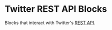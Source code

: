 Twitter REST API Blocks
============

Blocks that interact with Twitter's [REST API](https://dev.twitter.com/rest/public).
